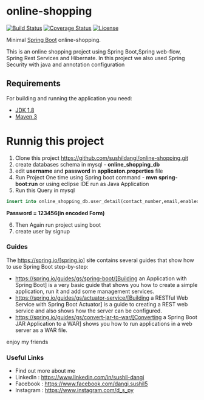 # online-shopping

[![Build Status](https://travis-ci.org/codecentric/springboot-sample-app.svg?branch=master)](http://www.pyarts.org)
[![Coverage Status](https://coveralls.io/repos/github/codecentric/springboot-sample-app/badge.svg?branch=master)](http://www.pyarts.org)
[![License](http://img.shields.io/:license-apache-blue.svg)](http://www.apache.org/licenses/LICENSE-2.0.html)

Minimal [Spring Boot](https://sushildangi.github.io/online-shopping/) online-shopping.


This is an online shopping project using Spring Boot,Spring web-flow, Spring Rest Services and Hibernate. In this project we also used Spring Security with java and annotation configuration

## Requirements

For building and running the application you need:

- [JDK 1.8](http://www.oracle.com/technetwork/java/javase/downloads/jdk8-downloads-2133151.html)
- [Maven 3](https://maven.apache.org)

# Runnig this project 
  1. Clone this project https://github.com/sushildangi/online-shopping.git
  2. create databases schema in mysql - **online_shopping_db**
  3. edit **username** and **password** in **applicaton.properties** file
  4. Run Project One time using Spring boot command - **mvn spring-boot:run** or using eclipse IDE run as Java Application
  5. Run this Query in mysql
  ```sql 
  insert into online_shopping_db.user_detail(contact_number,email,enabled,first_name,last_name,password,role) values ('9876543210','admin@gmail.com',true,'admin','admin','$2a$10$6UVHQoHhpoYZxBB.k9r.deSLTT0RD1Yk8GdggRywGw0Snr8syRDtG','ADMIN')
  ```
   **Password = 123456(in encoded Form)**
  
  6. Then Again run project using boot
  7. create user by signup 
  
### Guides

The https://spring.io/[spring.io] site contains several guides that show how to use Spring
Boot step-by-step:

* https://spring.io/guides/gs/spring-boot/[Building an Application with Spring Boot] is a
  very basic guide that shows you how to create a simple application, run it and add some
  management services.
* https://spring.io/guides/gs/actuator-service/[Building a RESTful Web Service with Spring
  Boot Actuator] is a guide to creating a REST web service and also shows how the server
  can be configured.
* https://spring.io/guides/gs/convert-jar-to-war/[Converting a Spring Boot JAR Application
  to a WAR] shows you how to run applications in a web server as a WAR file.

  
enjoy my friends
  
### Useful Links
- Find out more about me
- LinkedIn   : https://www.linkedin.com/in/sushil-dangi
- Facebook   : https://www.facebook.com/dangi.sushil5
- Instagram  : https://www.instagram.com/d_s_py
